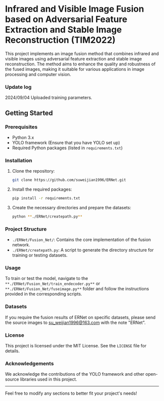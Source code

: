 # Infrared and Visible Image Fusion based on Adversarial Feature Extraction and Stable Image Reconstruction (TIM2022)

This project implements an image fusion method that combines infrared and visible images using adversarial feature extraction and stable image reconstruction. The method aims to enhance the quality and robustness of the fused images, making it suitable for various applications in image processing and computer vision.


### Update log
2024/09/04 Uploaded training parameters.

## Getting Started

### Prerequisites

- Python 3.x
- YOLO framework (Ensure that you have YOLO set up)
- Required Python packages (listed in `requirements.txt`)

### Installation

1. Clone the repository:
   ```bash
   git clone https://github.com/suweijian1996/ERNet.git
   ```

2. Install the required packages:
   ```bash
   pip install -r requirements.txt
   ```

3. Create the necessary directories and prepare the datasets:
   ```bash
   python **./ERNet/createpath.py**
   ```

### Project Structure

- `./ERNet/Fusion_Net/`: Contains the core implementation of the fusion network.
- `./ERNet/createpath.py`: A script to generate the directory structure for training or testing datasets.

### Usage

To train or test the model, navigate to the `**./ERNet/Fusion_Net/train_endecoder.py**` or `**./ERNet/Fusion_Net/fuseimage.py**` folder and follow the instructions provided in the corresponding scripts.

### Datasets

If you require the fusion results of ERNet on specific datasets, please send the source images to [su_weijian1996@163.com](mailto:su_weijian1996@163.com) with the note "ERNet".

### License

This project is licensed under the MIT License. See the `LICENSE` file for details.

### Acknowledgements

We acknowledge the contributions of the YOLO framework and other open-source libraries used in this project.

---

Feel free to modify any sections to better fit your project's needs!
